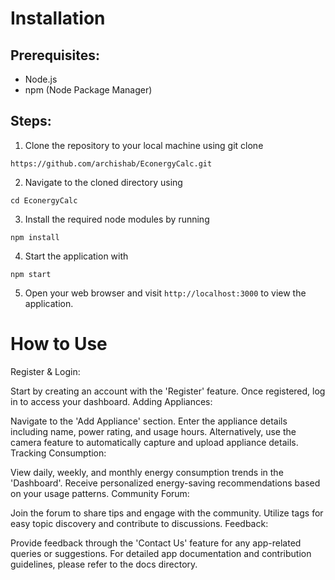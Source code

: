 # Installation

## Prerequisites:
- Node.js
- npm (Node Package Manager)

## Steps:
1. Clone the repository to your local machine using git clone 
```
https://github.com/archishab/EconergyCalc.git
```
2. Navigate to the cloned directory using 
```
cd EconergyCalc
```
3. Install the required node modules by running 
```
npm install
```
4. Start the application with 
```
npm start
```
5. Open your web browser and visit `http://localhost:3000` to view the application.

# How to Use

Register & Login:

Start by creating an account with the 'Register' feature.
Once registered, log in to access your dashboard.
Adding Appliances:

Navigate to the 'Add Appliance' section.
Enter the appliance details including name, power rating, and usage hours.
Alternatively, use the camera feature to automatically capture and upload appliance details.
Tracking Consumption:

View daily, weekly, and monthly energy consumption trends in the 'Dashboard'.
Receive personalized energy-saving recommendations based on your usage patterns.
Community Forum:

Join the forum to share tips and engage with the community.
Utilize tags for easy topic discovery and contribute to discussions.
Feedback:

Provide feedback through the 'Contact Us' feature for any app-related queries or suggestions.
For detailed app documentation and contribution guidelines, please refer to the docs directory.